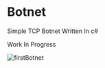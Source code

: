 # Botnet
Simple TCP Botnet Written In c#

Work In Progress

![firstBotnet](https://user-images.githubusercontent.com/86636387/232275262-40c75f27-3ddd-4a26-b940-494790b431ef.png)
